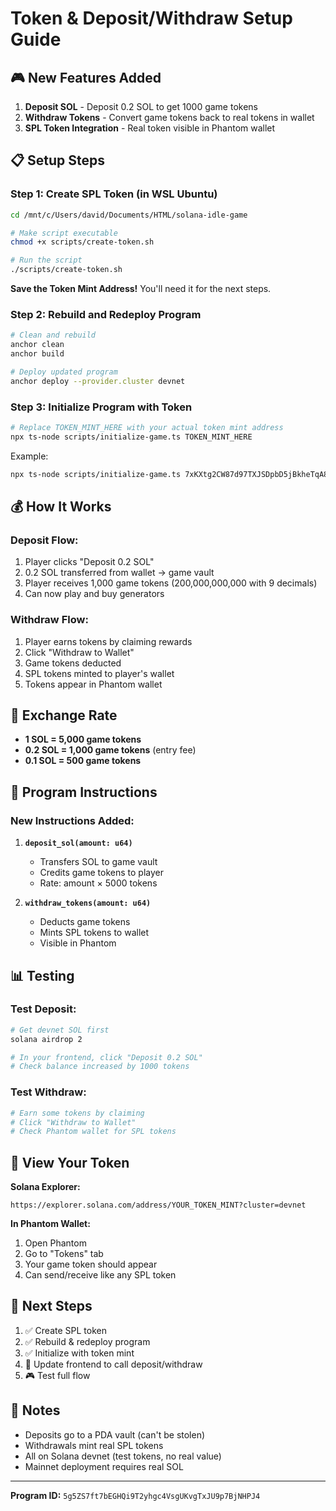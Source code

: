 # Token & Deposit/Withdraw Setup Guide

## 🎮 New Features Added

1. **Deposit SOL** - Deposit 0.2 SOL to get 1000 game tokens
2. **Withdraw Tokens** - Convert game tokens back to real tokens in wallet
3. **SPL Token Integration** - Real token visible in Phantom wallet

## 📋 Setup Steps

### Step 1: Create SPL Token (in WSL Ubuntu)

```bash
cd /mnt/c/Users/david/Documents/HTML/solana-idle-game

# Make script executable
chmod +x scripts/create-token.sh

# Run the script
./scripts/create-token.sh
```

**Save the Token Mint Address!** You'll need it for the next steps.

### Step 2: Rebuild and Redeploy Program

```bash
# Clean and rebuild
anchor clean
anchor build

# Deploy updated program
anchor deploy --provider.cluster devnet
```

### Step 3: Initialize Program with Token

```bash
# Replace TOKEN_MINT_HERE with your actual token mint address
npx ts-node scripts/initialize-game.ts TOKEN_MINT_HERE
```

Example:
```bash
npx ts-node scripts/initialize-game.ts 7xKXtg2CW87d97TXJSDpbD5jBkheTqA83TZRuJosgAsU
```

## 💰 How It Works

### Deposit Flow:
1. Player clicks "Deposit 0.2 SOL"
2. 0.2 SOL transferred from wallet → game vault
3. Player receives 1,000 game tokens (200,000,000,000 with 9 decimals)
4. Can now play and buy generators

### Withdraw Flow:
1. Player earns tokens by claiming rewards
2. Click "Withdraw to Wallet"
3. Game tokens deducted
4. SPL tokens minted to player's wallet
5. Tokens appear in Phantom wallet

## 🔧 Exchange Rate

- **1 SOL = 5,000 game tokens**
- **0.2 SOL = 1,000 game tokens** (entry fee)
- **0.1 SOL = 500 game tokens**

## 🎯 Program Instructions

### New Instructions Added:

1. **`deposit_sol(amount: u64)`**
   - Transfers SOL to game vault
   - Credits game tokens to player
   - Rate: amount × 5000 tokens

2. **`withdraw_tokens(amount: u64)`**
   - Deducts game tokens
   - Mints SPL tokens to wallet
   - Visible in Phantom

## 📊 Testing

### Test Deposit:
```bash
# Get devnet SOL first
solana airdrop 2

# In your frontend, click "Deposit 0.2 SOL"
# Check balance increased by 1000 tokens
```

### Test Withdraw:
```bash
# Earn some tokens by claiming
# Click "Withdraw to Wallet"
# Check Phantom wallet for SPL tokens
```

## 🔗 View Your Token

**Solana Explorer:**
```
https://explorer.solana.com/address/YOUR_TOKEN_MINT?cluster=devnet
```

**In Phantom Wallet:**
1. Open Phantom
2. Go to "Tokens" tab
3. Your game token should appear
4. Can send/receive like any SPL token

## 🚀 Next Steps

1. ✅ Create SPL token
2. ✅ Rebuild & redeploy program
3. ✅ Initialize with token mint
4. 🔄 Update frontend to call deposit/withdraw
5. 🎮 Test full flow

## 📝 Notes

- Deposits go to a PDA vault (can't be stolen)
- Withdrawals mint real SPL tokens
- All on Solana devnet (test tokens, no real value)
- Mainnet deployment requires real SOL

---

**Program ID:** `5g5ZS7ft7bEGHQi9T2yhgc4VsgUKvgTxJU9p7BjNHPJ4`
